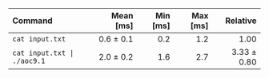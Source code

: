 | Command | Mean [ms] | Min [ms] | Max [ms] | Relative |
|:---|---:|---:|---:|---:|
| `cat input.txt` | 0.6 ± 0.1 | 0.2 | 1.2 | 1.00 |
| `cat input.txt \| ./aoc9.1` | 2.0 ± 0.2 | 1.6 | 2.7 | 3.33 ± 0.80 |
